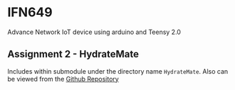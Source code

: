 # IFN649
Advance Network IoT device using arduino and Teensy 2.0


## Assignment 2 - HydrateMate
Includes within submodule under the directory name `HydrateMate`.
Also can be viewed from the [Github Repository](https://github.com/p3nj/HydrateMate)

